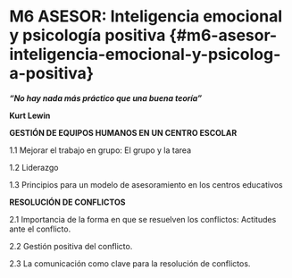 # M6 ASESOR: Inteligencia emocional y psicología positiva {#m6-asesor-inteligencia-emocional-y-psicolog-a-positiva}



**_“No hay nada más práctico que una buena teoría”_**

**Kurt Lewin**

**GESTIÓN DE EQUIPOS HUMANOS EN UN CENTRO ESCOLAR**



1.1 Mejorar el trabajo en grupo: El grupo y la tarea

1.2 Liderazgo     

1.3 Principios para un modelo de asesoramiento en los centros educativos   


**RESOLUCIÓN DE CONFLICTOS**




2.1 Importancia de la forma en que se resuelven los conflictos: Actitudes ante el conflicto.      

2.2 Gestión positiva del conflicto.

2.3 La comunicación como clave para la resolución de conflictos.